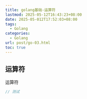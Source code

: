 ```yaml
---
title: golang基础-运算符
lastmod: 2025-05-12T16:43:23+08:00
date: 2025-05-012T17:52:03+08:00
tags:
  - Golang
categories:
  - Golang
url: post/go-03.html
toc: true
---
```

## 运算符
运算符

```go
// 测试
```